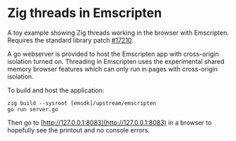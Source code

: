 # Zig threads in Emscripten

A toy example showing Zig threads working in the browser with Emscripten.
Requires the standard library patch
[#17210](https://github.com/ziglang/zig/pull/17210).

A go webserver is provided to host the Emscripten app with cross-origin
isolation turned on. Threading in Emscripten uses the experimental shared memory
browser features which can only run in pages with cross-origin isolation.

To build and host the application:

```Shell
zig build --sysroot [emsdk]/upstream/emscripten
go run server.go
```

Then go to [http://127.0.0.1:8083](http://127.0.0.1:8083) in a browser to
hopefully see the printout and no console errors.
